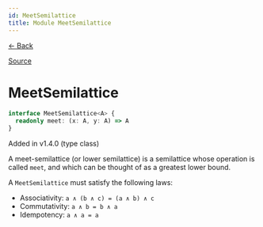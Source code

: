 ```yaml
---
id: MeetSemilattice
title: Module MeetSemilattice
---
```


[← Back](.)

[Source](https://github.com/gcanti/fp-ts/blob/master/src/MeetSemilattice.ts)

# MeetSemilattice

```ts
interface MeetSemilattice<A> {
  readonly meet: (x: A, y: A) => A
}
```

Added in v1.4.0 (type class)

A meet-semilattice (or lower semilattice) is a semilattice whose operation is called `meet`, and which can be thought
of as a greatest lower bound.

A `MeetSemilattice` must satisfy the following laws:

- Associativity: `a ∧ (b ∧ c) = (a ∧ b) ∧ c`
- Commutativity: `a ∧ b = b ∧ a`
- Idempotency: `a ∧ a = a`
